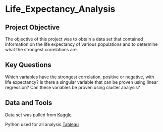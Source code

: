 # Life_Expectancy_Analysis

## Project Objective

The objective of this project was to obtain a data set that contained information on the life expectancy of various populations and to determine what the strongest correlations are.

## Key Questions

Which variables have the strongest correlation, positive or negative, with life expectancy?
Is there a singular variable that can be proven using linear regression?
Can these variables be proven using cluster analysis?

## Data and Tools

Data set was pulled from [Kaggle](https://www.kaggle.com/datasets/lashagoch/life-expectancy-who-updated?resource=download)

Python used for all analysis
[Tableau](https://public.tableau.com/shared/DZKW85WZ2?:display_count=n&:origin=viz_share_link)
